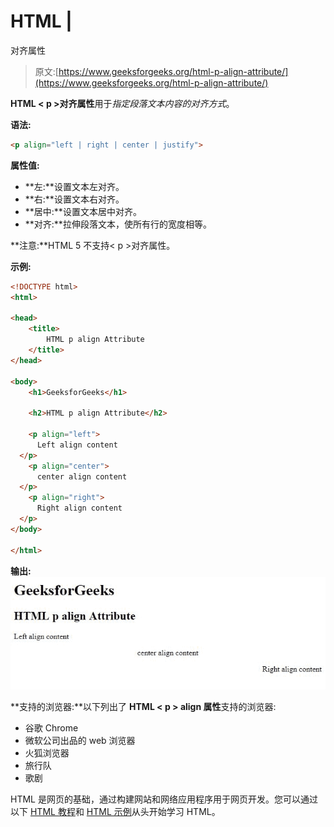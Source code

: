 # HTML |

对齐属性

> 原文:[https://www.geeksforgeeks.org/html-p-align-attribute/](https://www.geeksforgeeks.org/html-p-align-attribute/)

**HTML < p >对齐属性**用于*指定段落文本内容的对齐方式*。

**语法:**

```html
<p align="left | right | center | justify">
```

**属性值:**

*   **左:**设置文本左对齐。
*   **右:**设置文本右对齐。
*   **居中:**设置文本居中对齐。
*   **对齐:**拉伸段落文本，使所有行的宽度相等。

**注意:**HTML 5 不支持< p >对齐属性。

**示例:**

```html
<!DOCTYPE html>
<html>

<head>
    <title>
        HTML p align Attribute
    </title>
</head>

<body>
    <h1>GeeksforGeeks</h1>

    <h2>HTML p align Attribute</h2>

    <p align="left">
      Left align content
  </p>
    <p align="center">
      center align content
  </p>
    <p align="right">
      Right align content
  </p>
</body>

</html>
```

**输出:**
![](img/dfbbe8a346e607b121d2e5caeb2c8b1d.png)

**支持的浏览器:**以下列出了 **HTML < p > align 属性**支持的浏览器:

*   谷歌 Chrome
*   微软公司出品的 web 浏览器
*   火狐浏览器
*   旅行队
*   歌剧

HTML 是网页的基础，通过构建网站和网络应用程序用于网页开发。您可以通过以下 [HTML 教程](https://www.geeksforgeeks.org/html-tutorials/)和 [HTML 示例](https://www.geeksforgeeks.org/html-examples/)从头开始学习 HTML。